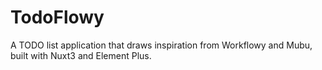 # TodoFlowy
A TODO list application that draws inspiration from Workflowy and Mubu, built with Nuxt3 and Element Plus.
